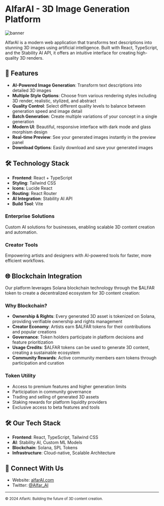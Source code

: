 # AlfarAI - 3D Image Generation Platform

![banner](https://github.com/user-attachments/assets/5047d31a-f05a-4479-b22f-620690d0dd88)


AlfarAI is a modern web application that transforms text descriptions into stunning 3D images using artificial intelligence. Built with React, TypeScript, and the Stability AI API, it offers an intuitive interface for creating high-quality 3D renders.

## 🚀 Features

- **AI-Powered Image Generation**: Transform text descriptions into detailed 3D images
- **Multiple Style Options**: Choose from various rendering styles including 3D render, realistic, stylized, and abstract
- **Quality Control**: Select different quality levels to balance between generation speed and image detail
- **Batch Generation**: Create multiple variations of your concept in a single generation
- **Modern UI**: Beautiful, responsive interface with dark mode and glass morphism design
- **Real-time Preview**: See your generated images instantly in the preview panel
- **Download Options**: Easily download and save your generated images

## 🛠️ Technology Stack

- **Frontend**: React + TypeScript
- **Styling**: Tailwind CSS
- **Icons**: Lucide React
- **Routing**: React Router
- **AI Integration**: Stability AI API
- **Build Tool**: Vite

### Enterprise Solutions
Custom AI solutions for businesses, enabling scalable 3D content creation and automation.

### Creator Tools
Empowering artists and designers with AI-powered tools for faster, more efficient workflows.

## 🌐 Blockchain Integration

Our platform leverages Solana blockchain technology through the $ALFAR token to create a decentralized ecosystem for 3D content creation:

### Why Blockchain?
- **Ownership & Rights**: Every generated 3D asset is tokenized on Solana, providing verifiable ownership and rights management
- **Creator Economy**: Artists earn $ALFAR tokens for their contributions and popular creations
- **Governance**: Token holders participate in platform decisions and feature prioritization
- **Usage Credits**: $ALFAR tokens can be used to generate 3D content, creating a sustainable ecosystem
- **Community Rewards**: Active community members earn tokens through participation and curation

### Token Utility
- Access to premium features and higher generation limits
- Participation in community governance
- Trading and selling of generated 3D assets
- Staking rewards for platform liquidity providers
- Exclusive access to beta features and tools

## 🛠️ Our Tech Stack

- **Frontend**: React, TypeScript, Tailwind CSS
- **AI**: Stability AI, Custom ML Models
- **Blockchain**: Solana, SPL Tokens
- **Infrastructure**: Cloud-native, Scalable Architecture

## 🤝 Connect With Us

- Website: [alfarAI.com](https://alfarAI.com)
- Twitter: [@Alfar_AI](https://x.com/Alfar_AI)

---

<sub>© 2024 AlfarAI. Building the future of 3D content creation.</sub>
